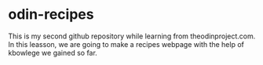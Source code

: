 # odin-recipes
This is my second github repository while learning from
theodinproject.com.
In this leasson, we are going to make a recipes webpage 
with the help of kbowlege we gained so far.
